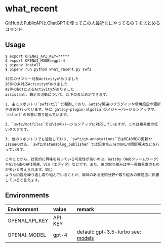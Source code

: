 # what_recent

GitHubのPublicAPIとChatGPTを使ってこの人最近なにやってるの？をまとめるコマンド

## Usage

```
$ export OPENAI_API_KEY=*****
$ export OPENAI_MODEL=gpt-4
$ pipenv install
$ pipenv run python what_recent.py swfz

32件のサマリー対象Activityがありました
26件の未対応Activityがありました
42件のbotによるActivityがありました
assistant: 最近の活動について、以下のまとめができます。

1. 主にリポジトリ`swfz/til`で活動しており、Gatsby関連のプラグインや環境設定の更新や改善を行っています。特に`gatsby-plugin-algolia`のメジャーバージョンアップや、`eslint`の改善に取り組んでいます。

2. `swfz/dotfiles`ではVimのバージョンアップに対応していますが、これは難易度の低いタスクです。

3. 他のリポジトリでも活動しており、`swfz/gh-annotations`ではREADMEの更新やIssueの対応、`swfz/hatenablog_publisher`では記事修正時のURLの問題解決などを行っています。

このことから、技術的に興味を持っている可能性が高いのは、Gatsby（Webフレームワーク）やGitHubのAPI関連、Vim（エディタ）などです。また、彼の取り組みは中～高難易度のものが多いと考えられます。同じ
ような内容を繰り返し取り組んでいることが、興味のある技術分野や取り組みの難易度に影響していると言えます。
```

## Environments

| Environment | value | remark |
|:-|:-|:-|
| OPENAI_API_KEY | API KEY |  |
| OPENAI_MODEL | gpt-4 | default: gpt-3.5-turbo see: [models](https://platform.openai.com/docs/models/overview)|


